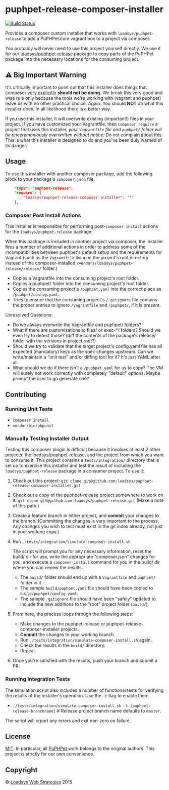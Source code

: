 # puphpet-release-composer-installer

[![Build Status](https://travis-ci.org/loadsys/puphpet-release-composer-installer.svg?branch=master)](https://travis-ci.org/loadsys/puphpet-release-composer-installer)

Provides a composer custom installer that works with `loadsys/puphpet-release` to add a PuPHPet.com vagrant box to a project via composer.

You probably will never need to use this project yourself directly. We use it for our [loadsys/puphpet-release](https://github.com/loadsys/puphpet-release) package to copy parts of the PuPHPet package into the necessary locations for the consuming project.


## :warning: Big Important Warning

It's critically important to point out that this installer does things that composer [very explicitly](https://github.com/composer/installers#should-we-allow-dynamic-package-types-or-paths-no) **should not be doing.** We break this very good and wise rule only because the tools we're working with (vagrant and puphpet) leave us with no other practical choice. Again: You should **NOT** do what this installer does. In all likelihood there is a better way.

If you use this installer, it will overwrite existing (important!) files in your project. If you have customized your Vagrantfile, then `composer require` a project that uses this installer, _your `Vagrantfile` file and `puphpet/` folder will be unceremoniously overwritten without notice._ Do not complain about this. This is what this installer is designed to do and you've been duly warned of its danger.


## Usage

To use this installer with another composer package, add the following block to your package's `composer.json` file:

```json
    "type": "puphpet-release",
    "require": {
        "loadsys/puphpet-release-composer-installer": "*"
    },
```


### Composer Post Install Actions

This installer is responsible for performing post-`composer install` actions for the `loadsys/puphpet-release` package.

When this package is included in another project via composer, the installer fires a number of additional actions in order to address some of the incompatibilities between puphpet's default setup and the requirements for Vagrant (such as the `Vagrantfile` living in the project's root directory instead of the composer-installed `/vendors/loadsys/puphpet-release/release/` folder.)

* Copies a Vagrantfile into the consuming project's root folder.
* Copies a puphpet/ folder into the consuming project's root folder.
* Copies the consuming project's `/puphpet.yaml` into the correct place as `/puphpet/config.yaml`.
* Tries to ensure that the consuming project's `/.gitignore` file contains the proper entries to ignore `/Vagrantfile` and `/puphpet/`, if it is present.

Unresolved Questions:

* Do we always overwrite the Vagrantfile and puphpet/ folders?
* What if there are customizations to files/ or exec-*/ folders? Should we even try to detect those? (diff the contents of the package's release/ folder with the versions in project root?)
* Should we try to validate that the target project's config.yaml file has all expected (mandatory) keys as the spec changes upstream. Can we write/maintain a "unit test" and/or diffing tool for it? It's just YAML after all.
* What should we do if there isn't a `/puphpet.yaml` for us to copy? The VM will surely not work correctly with completely "default" options. Maybe prompt the user to go generate one?


## Contributing


### Running Unit Tests

* `composer install`
* `vendor/bin/phpunit`


### Manually Testing Installer Output

Testing this composer plugin is difficult because it involves at least 2 other projects: the loadsys/puphpet-release, and the project from which you want to consume it. This project contains a `tests/integration/` directory that is set up to exercise this installer and test the result of including the `loadsys/puphpet-release` package in a consumer project. To use it:

1. Check out this project: `git clone git@github.com:loadsys/puphpet-release-composer-installer.git`

1. Check out a copy of the puphpet-release project somewhere to work on it. `git clone git@github.com:loadsys/puphpet-release.git` (Make a note of this path.)

1. Create a feature branch in either project, and **commit** your changes to the branch. (Committing the changes is very important to the process: Any changes you wish to test must exist in the git index already, not just in your working copy.)

1. Run `./tests/integration/simulate-composer-install.sh`

    The script will prompt you for any necessary information, reset the build/ dir for use, write the appropriate "composer.json" changes for you, and execute a `composer install` command for you in the build/ dir where you can review the results.

    * The `build/` folder should end up with a `Vagrantfile` and `puphpet/` folder in it.
    * The sample `build/puphpet.yaml` file should have been copied to `build/puphpet/config.yaml`.
    * The sample `.gitignore` file should have been "safely" updated to include the new additions to the "root" project folder (`build/`).

1. From here, the process loops through the following steps:
    * Make changes to the puphpet-release or puphpet-release-composer-installer projects.
    * **Commit** the changes to your working branch.
    * Run `./tests/integration/simulate-composer-install.sh` again.
    * Check the results in the `build/` directory.
    * Repeat.

1. Once you're satisfied with the results, push your branch and submit a PR.


### Running Integration Tests

The simulation script also includes a number of functional tests for verifying the results of the installer's operation. Use the `-t` flag to enable them.

* `./tests/integration/simulate-composer-install.sh -t [puphpet-release-branchname]` # Release project branch name defaults to `master`.

The script will report any errors and exit non-zero on failure.


## License

[MIT](https://github.com/loadsys/puphpet-release/blob/master/LICENSE). In particular, all [PuPHPet](http://puphpet.com) work belongs to the original authors. This project is strictly for our own convenience.


## Copyright

&copy; [Loadsys Web Strategies](http://loadsys.com) 2015
